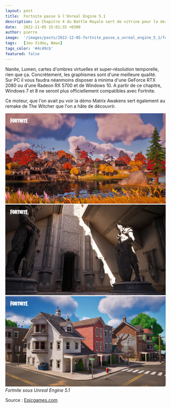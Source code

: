 ```yaml
---
layout: post
title:  Fortnite passe à l'Unreal Engine 5.1
description: Le Chapitre 4 du Battle Royale sert de vitrine pour la dernière version de l'Unreal Engine sur PS5, Xbox Series, PC et GeForce NOW.
date:   2022-11-05 15:01:35 +0300
author: pierre
image:  '/images/posts/2022-12-05-fortnite_passe_a_unreal_engine_5_1/fortnite-unreal-engine-5-1-screenshot-1.webp'
tags:   [Jeu Vidéo, News]
tags_color: '#4c49cb'
featured: false
---
```

Nanite, Lumen, cartes d'ombres virtuelles et super-résolution temporelle, rien que ça. Concrètement, les graphismes sont d'une meilleure qualité.  
Sur PC il vous faudra néanmoins disposer à minima d'une GeForce RTX 2080 ou d'une Radeon RX 5700 et de Windows 10. A partir de ce chapitre, Windows 7 et 8 ne seront plus officiellement compatibles avec Fortnite.  


Ce moteur, que l'on avait pu voir la démo Matrix Awakens sert également au remake de The Witcher que l'on a hâte de découvrir.

<div class="gallery-box">
  <div class="gallery">
    <img src="/images/posts/2022-12-05-fortnite_passe_a_unreal_engine_5_1/fortnite-unreal-engine-5-1-screenshot-1.webp" loading="lazy">
    <img src="/images/posts/2022-12-05-fortnite_passe_a_unreal_engine_5_1/fortnite-unreal-engine-5-1-screenshot-2.webp" loading="lazy">
    <img src="/images/posts/2022-12-05-fortnite_passe_a_unreal_engine_5_1/fortnite-unreal-engine-5-1-screenshot-3.webp" loading="lazy">
  </div>
  <em>Fortnite sous Unreal Engine 5.1</em>
</div>

Source : [Epicgames.com](https://www.epicgames.com/fortnite/fr/news/drop-into-the-next-generation-of-fortnite-battle-royale-powered-by-unreal-engine-5-1)
